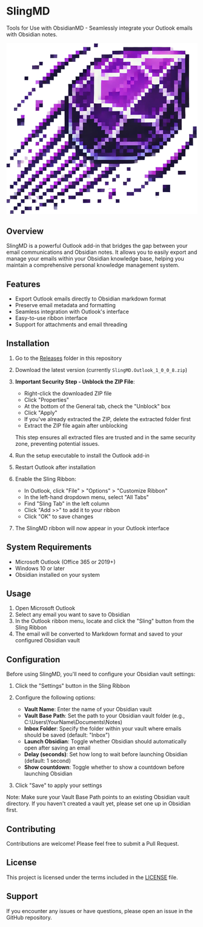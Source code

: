# SlingMD

Tools for Use with ObsidianMD - Seamlessly integrate your Outlook emails with Obsidian notes.

![SlingMD Logo](SlingMD_pixel.png)

## Overview

SlingMD is a powerful Outlook add-in that bridges the gap between your email communications and Obsidian notes. It allows you to easily export and manage your emails within your Obsidian knowledge base, helping you maintain a comprehensive personal knowledge management system.

## Features

- Export Outlook emails directly to Obsidian markdown format
- Preserve email metadata and formatting
- Seamless integration with Outlook's interface
- Easy-to-use ribbon interface
- Support for attachments and email threading

## Installation

1. Go to the [Releases](./Releases) folder in this repository
2. Download the latest version (currently `SlingMD.Outlook_1_0_0_8.zip`)
3. **Important Security Step - Unblock the ZIP File**:
   - Right-click the downloaded ZIP file
   - Click "Properties"
   - At the bottom of the General tab, check the "Unblock" box
   - Click "Apply"
   - If you've already extracted the ZIP, delete the extracted folder first
   - Extract the ZIP file again after unblocking
   
   This step ensures all extracted files are trusted and in the same security zone, preventing potential issues.

4. Run the setup executable to install the Outlook add-in
5. Restart Outlook after installation
6. Enable the Sling Ribbon:
   - In Outlook, click "File" > "Options" > "Customize Ribbon"
   - In the left-hand dropdown menu, select "All Tabs"
   - Find "Sling Tab" in the left column
   - Click "Add >>" to add it to your ribbon
   - Click "OK" to save changes
7. The SlingMD ribbon will now appear in your Outlook interface

## System Requirements

- Microsoft Outlook (Office 365 or 2019+)
- Windows 10 or later
- Obsidian installed on your system

## Usage

1. Open Microsoft Outlook
2. Select any email you want to save to Obsidian
3. In the Outlook ribbon menu, locate and click the "Sling" button from the Sling Ribbon
4. The email will be converted to Markdown format and saved to your configured Obsidian vault

## Configuration

Before using SlingMD, you'll need to configure your Obsidian vault settings:

1. Click the "Settings" button in the Sling Ribbon
2. Configure the following options:
   - **Vault Name**: Enter the name of your Obsidian vault
   - **Vault Base Path**: Set the path to your Obsidian vault folder (e.g., C:\Users\YourName\Documents\Notes)
   - **Inbox Folder**: Specify the folder within your vault where emails should be saved (default: "Inbox")
   - **Launch Obsidian**: Toggle whether Obsidian should automatically open after saving an email
   - **Delay (seconds)**: Set how long to wait before launching Obsidian (default: 1 second)
   - **Show countdown**: Toggle whether to show a countdown before launching Obsidian

3. Click "Save" to apply your settings

Note: Make sure your Vault Base Path points to an existing Obsidian vault directory. If you haven't created a vault yet, please set one up in Obsidian first.

## Contributing

Contributions are welcome! Please feel free to submit a Pull Request.

## License

This project is licensed under the terms included in the [LICENSE](LICENSE) file.

## Support

If you encounter any issues or have questions, please open an issue in the GitHub repository.
